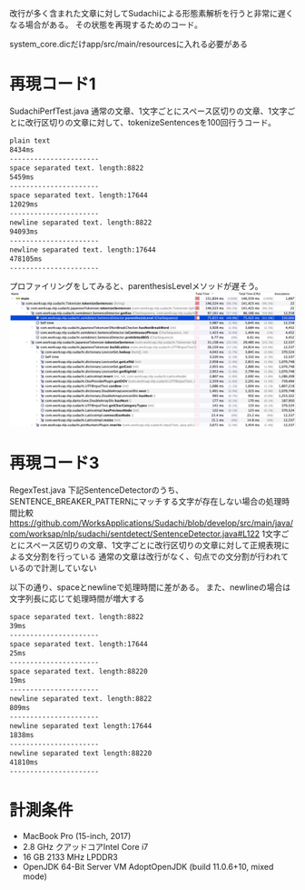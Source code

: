 改行が多く含まれた文章に対してSudachiによる形態素解析を行うと非常に遅くなる場合がある。
その状態を再現するためのコード。

system_core.dicだけapp/src/main/resourcesに入れる必要がある

# 再現コード1
SudachiPerfTest.java
通常の文章、1文字ごとにスペース区切りの文章、1文字ごとに改行区切りの文章に対して、tokenizeSentencesを100回行うコード。
```
plain text
8434ms
----------------------
space separated text. length:8822
5459ms
----------------------
space separated text. length:17644
12029ms
----------------------
newline separated text. length:8822
94093ms
----------------------
newline separated text. length:17644
478105ms
----------------------
```
プロファイリングをしてみると、parenthesisLevelメソッドが遅そう。
![プロファイリング結果](doc/cpu_time.png)


# 再現コード3
RegexTest.java
下記SentenceDetectorのうち、SENTENCE_BREAKER_PATTERNにマッチする文字が存在しない場合の処理時間比較
https://github.com/WorksApplications/Sudachi/blob/develop/src/main/java/com/worksap/nlp/sudachi/sentdetect/SentenceDetector.java#L122
1文字ごとにスペース区切りの文章、1文字ごとに改行区切りの文章に対して正規表現による文分割を行っている
通常の文章は改行がなく、句点での文分割が行われているので計測していない

以下の通り、spaceとnewlineで処理時間に差がある。
また、newlineの場合は文字列長に応じて処理時間が増大する
```
space separated text. length:8822
39ms
----------------------
space separated text. length:17644
25ms
----------------------
space separated text. length:88220
19ms
----------------------
newline separated text. length:8822
809ms
----------------------
newline separated text length:17644
1838ms
----------------------
newline separated text length:88220
41810ms
----------------------
```


# 計測条件
* MacBook Pro (15-inch, 2017)
* 2.8 GHz クアッドコアIntel Core i7
* 16 GB 2133 MHz LPDDR3
* OpenJDK 64-Bit Server VM AdoptOpenJDK (build 11.0.6+10, mixed mode)